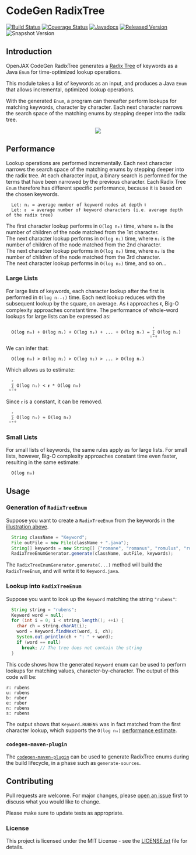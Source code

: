 # CodeGen RadixTree

[![Build Status](https://travis-ic.org/openjax/codegen.svg?branch=master)](https://travis-ic.org/openjax/codegen)
[![Coverage Status](https://coveralls.io/repos/github/openjax/codegen/badge.svg)](https://coveralls.io/github/openjax/codegen)
[![Javadocs](https://www.javadoc.io/badge/org.openjax.codegen/exec.svg)](https://www.javadoc.io/doc/org.openjax.codegen/exec)
[![Released Version](https://img.shields.io/maven-central/v/org.openjax.codegen/exec.svg)](https://mvnrepository.com/artifact/org.openjax.codegen/exec)
![Snapshot Version](https://img.shields.io/nexus/s/org.openjax.codegen/exec?label=maven-snapshot&server=https%3A%2F%2Foss.sonatype.org)

## Introduction

OpenJAX CodeGen RadixTree generates a [Radix Tree][radix-tree] of keywords as a Java `Enum` for time-optimized lookup operations.

This module takes a list of keywords as an input, and produces a Java `Enum` that allows incremental, optimized lookup operations.

With the generated `Enum`, a program can thereafter perform lookups for matching keywords, character by character. Each next character narrows the search space of the matching enums by stepping deeper into the radix tree.

<a name="illustration">
  <p align="center">
    <img src="https://upload.wikimedia.org/wikipedia/commons/thumb/a/ae/Patricia_trie.svg/320px-Patricia_trie.svg.png"/>
  </p>
</a>

## Performance

Lookup operations are performed incrementally. Each next character narrows the search space of the matching enums by stepping deeper into the radix tree. At each character input, a binary search is performed for the terms that have been narrowed by the previous character. Each Radix Tree `Enum` therefore has different specific performance, because it is based on the chosen keywords.

```
  Let: nᵢ = average number of keyword nodes at depth 𝖎
  Let: 𝖗  = average number of keyword characters (i.e. average depth of the radix tree)
```

The first character lookup performs in `O(log n₀)` time, where `n₀` is the number of children of the node matched from the 1st character.<br>
The next character lookup performs in `O(log n₁)` time, where `n₁` is the number of children of the node matched from the 2nd character.<br>
The next character lookup performs in `O(log n₂)` time, where `n₂` is the number of children of the node matched from the 3rd character.<br>
The next character lookup performs in `O(log n₃)` time, and so on...

### Large Lists

For large lists of keywords, each character lookup after the first is performed in `O(log nᵣ₊₁)` time. Each next lookup reduces with the subsequent lookup by the square, on average. As 𝖎 approaches 𝖗, Big-O complexity approaches constant time. The performance of whole-word lookups for large lists can be expressed as:

```
                                                        ᵣ
  O(log n₀) + O(log n₁) + O(log n₂) + ... + O(log nᵣ) = ∑ O(log nᵢ)
                                                       ⁱ⁼⁰
```

We can infer that:

```
  O(log n₀) > O(log n₁) > O(log n₂) > ... > O(log nᵣ)
```

Which allows us to estimate:

```
  ᵣ
  ∑ O(log nᵢ) < 𝖗 * O(log n₀)
 ⁱ⁼⁰
```

Since `𝖗` is a constant, it can be removed.

```
  ᵣ
  ∑ O(log nᵢ) ≈ O(log n₀)
 ⁱ⁼⁰
```

### Small Lists

For small lists of keywords, the same rules apply as for large lists. For small lists, however, Big-O complexity approaches constant time even faster, resulting in the same estimate:

```
  O(log n₀)
```

## Usage

### Generation of `RadixTreeEnum`
Suppose you want to create a `RadixTreeEnum` from the keywords in the [illustration above](#illustration).

```java
  String className = "Keyword";
  File outFile = new File(className + ".java");
  String[] keywords = new String[] {"romane", "romanus", "romulus", "rubens", "ruber", "rubicon", "rubicundus"};
  RadixTreeEnumGenerator.generate(className, outFile, keywords);
```

The `RadixTreeEnumGenerator.generate(...)` method will build the `RadixTreeEnum`, and will write it to `Keyword.java`.

### Lookup into `RadixTreeEnum`

Suppose you want to look up the `Keyword` matching the string `"rubens"`:

```java
  String string = "rubens";
  Keyword word = null;
  for (int i = 0; i < string.length(); ++i) {
    char ch = string.charAt(i);
    word = Keyword.findNext(word, i, ch);
    System.out.println(ch + ": " + word);
    if (word == null)
      break; // The tree does not contain the string
  }
```

This code shows how the generated `Keyword` enum can be used to perform lookups for matching values, character-by-character. The output of this code will be:

```
r: rubens
u: rubens
b: ruber
e: ruber
n: rubens
s: rubens
```

The output shows that `Keyword.RUBENS` was in fact matched from the first character lookup, which supports the `O(log n₀)` [performance estimate](#performance).

### `codegen-maven-plugin`

The [`codegen-maven-plugin`](/../../../codegen-maven-plugin) can be used to generate RadixTree enums during the build lifecycle, in a phase such as `generate-sources`.

## Contributing

Pull requests are welcome. For major changes, please [open an issue](../../issues) first to discuss what you would like to change.

Please make sure to update tests as appropriate.

### License

This project is licensed under the MIT License - see the [LICENSE.txt](LICENSE.txt) file for details.

[radix-tree]: https://en.wikipedia.org/wiki/Radix_tree